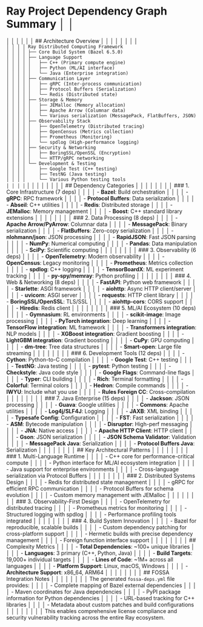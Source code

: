 # Ray Project Dependency Graph Summary                                                                             │ │
│ │                                                                                                                    │ │
│ │ ## Architecture Overview                                                                                           │ │
│ │                                                                                                                    │ │
│ │ ```                                                                                                                │ │
│ │ Ray Distributed Computing Framework                                                                                │ │
│ │ ├── Core Build System (Bazel 6.5.0)                                                                                │ │
│ │ ├── Language Support                                                                                               │ │
│ │ │   ├── C++ (Primary compute engine)                                                                               │ │
│ │ │   ├── Python (ML/AI interface)                                                                                   │ │
│ │ │   └── Java (Enterprise integration)                                                                              │ │
│ │ ├── Communication Layer                                                                                            │ │
│ │ │   ├── gRPC (Inter-process communication)                                                                         │ │
│ │ │   ├── Protocol Buffers (Serialization)                                                                           │ │
│ │ │   └── Redis (Distributed state)                                                                                  │ │
│ │ ├── Storage & Memory                                                                                               │ │
│ │ │   ├── JEMalloc (Memory allocation)                                                                               │ │
│ │ │   ├── Apache Arrow (Columnar data)                                                                               │ │
│ │ │   └── Various serialization (MessagePack, FlatBuffers, JSON)                                                     │ │
│ │ ├── Observability Stack                                                                                            │ │
│ │ │   ├── OpenTelemetry (Distributed tracing)                                                                        │ │
│ │ │   ├── OpenCensus (Metrics collection)                                                                            │ │
│ │ │   ├── Prometheus (Monitoring)                                                                                    │ │
│ │ │   └── spdlog (High-performance logging)                                                                          │ │
│ │ ├── Security & Networking                                                                                          │ │
│ │ │   ├── BoringSSL/OpenSSL (Encryption)                                                                             │ │
│ │ │   └── HTTP/gRPC networking                                                                                       │ │
│ │ └── Development & Testing                                                                                          │ │
│ │     ├── Google Test (C++ testing)                                                                                  │ │
│ │     ├── TestNG (Java testing)                                                                                      │ │
│ │     └── Various Python testing tools                                                                               │ │
│ │ ```                                                                                                                │ │
│ │                                                                                                                    │ │
│ │ ## Dependency Categories                                                                                           │ │
│ │                                                                                                                    │ │
│ │ ### 1. Core Infrastructure (7 deps)                                                                                │ │
│ │ - **Bazel**: Build orchestration                                                                                   │ │
│ │ - **gRPC**: RPC framework                                                                                          │ │
│ │ - **Protocol Buffers**: Data serialization                                                                         │ │
│ │ - **Abseil**: C++ utilities                                                                                        │ │
│ │ - **Redis**: Distributed storage                                                                                   │ │
│ │ - **JEMalloc**: Memory management                                                                                  │ │
│ │ - **Boost**: C++ standard library extensions                                                                       │ │
│ │                                                                                                                    │ │
│ │ ### 2. Data Processing (8 deps)                                                                                    │ │
│ │ - **Apache Arrow/PyArrow**: Columnar data                                                                          │ │
│ │ - **MessagePack**: Binary serialization                                                                            │ │
│ │ - **FlatBuffers**: Zero-copy serialization                                                                         │ │
│ │ - **nlohmann/json**: JSON processing                                                                               │ │
│ │ - **RapidJSON**: Fast JSON parsing                                                                                 │ │
│ │ - **NumPy**: Numerical computing                                                                                   │ │
│ │ - **Pandas**: Data manipulation                                                                                    │ │
│ │ - **SciPy**: Scientific computing                                                                                  │ │
│ │                                                                                                                    │ │
│ │ ### 3. Observability (6 deps)                                                                                      │ │
│ │ - **OpenTelemetry**: Modern observability                                                                          │ │
│ │ - **OpenCensus**: Legacy monitoring                                                                                │ │
│ │ - **Prometheus**: Metrics collection                                                                               │ │
│ │ - **spdlog**: C++ logging                                                                                          │ │
│ │ - **TensorBoardX**: ML experiment tracking                                                                         │ │
│ │ - **py-spy/memray**: Python profiling                                                                              │ │
│ │                                                                                                                    │ │
│ │ ### 4. Web & Networking (8 deps)                                                                                   │ │
│ │ - **FastAPI**: Python web framework                                                                                │ │
│ │ - **Starlette**: ASGI framework                                                                                    │ │
│ │ - **aiohttp**: Async HTTP client/server                                                                            │ │
│ │ - **uvicorn**: ASGI server                                                                                         │ │
│ │ - **requests**: HTTP client library                                                                                │ │
│ │ - **BoringSSL/OpenSSL**: TLS/SSL                                                                                   │ │
│ │ - **aiohttp-cors**: CORS support                                                                                   │ │
│ │ - **Hiredis**: Redis client                                                                                        │ │
│ │                                                                                                                    │ │
│ │ ### 5. ML/AI Ecosystem (10 deps)                                                                                   │ │
│ │ - **Gymnasium**: RL environments                                                                                   │ │
│ │ - **scikit-image**: Image processing                                                                               │ │
│ │ - **PyTorch integration**: Deep learning                                                                           │ │
│ │ - **TensorFlow integration**: ML framework                                                                         │ │
│ │ - **Transformers integration**: NLP models                                                                         │ │
│ │ - **XGBoost integration**: Gradient boosting                                                                       │ │
│ │ - **LightGBM integration**: Gradient boosting                                                                      │ │
│ │ - **CuPy**: GPU computing                                                                                          │ │
│ │ - **dm-tree**: Tree data structures                                                                                │ │
│ │ - **Smart-open**: Large file streaming                                                                             │ │
│ │                                                                                                                    │ │
│ │ ### 6. Development Tools (12 deps)                                                                                 │ │
│ │ - **Cython**: Python-to-C compilation                                                                              │ │
│ │ - **Google Test**: C++ testing                                                                                     │ │
│ │ - **TestNG**: Java testing                                                                                         │ │
│ │ - **pytest**: Python testing                                                                                       │ │
│ │ - **Checkstyle**: Java code style                                                                                  │ │
│ │ - **Google Flags**: Command-line flags                                                                             │ │
│ │ - **Typer**: CLI building                                                                                          │ │
│ │ - **Rich**: Terminal formatting                                                                                    │ │
│ │ - **Colorful**: Terminal colors                                                                                    │ │
│ │ - **Hedron**: Compile commands                                                                                     │ │
│ │ - **IWYU**: Include what you use                                                                                   │ │
│ │ - **Rules Foreign CC**: Cross-compilation                                                                          │ │
│ │                                                                                                                    │ │
│ │ ### 7. Java Enterprise (15 deps)                                                                                   │ │
│ │ - **Jackson**: JSON processing                                                                                     │ │
│ │ - **Guava**: Google utilities                                                                                      │ │
│ │ - **Commons**: Apache utilities                                                                                    │ │
│ │ - **Log4j/SLF4J**: Logging                                                                                         │ │
│ │ - **JAXB**: XML binding                                                                                            │ │
│ │ - **Typesafe Config**: Configuration                                                                               │ │
│ │ - **FST**: Fast serialization                                                                                      │ │
│ │ - **ASM**: Bytecode manipulation                                                                                   │ │
│ │ - **Disruptor**: High-perf messaging                                                                               │ │
│ │ - **JNA**: Native access                                                                                           │ │
│ │ - **Apache HTTP Client**: HTTP client                                                                              │ │
│ │ - **Gson**: JSON serialization                                                                                     │ │
│ │ - **JSON Schema Validator**: Validation                                                                            │ │
│ │ - **MessagePack Java**: Serialization                                                                              │ │
│ │ - **Protocol Buffers Java**: Serialization                                                                         │ │
│ │                                                                                                                    │ │
│ │ ## Key Architectural Patterns                                                                                      │ │
│ │                                                                                                                    │ │
│ │ ### 1. Multi-Language Runtime                                                                                      │ │
│ │ - C++ core for performance-critical compute                                                                        │ │
│ │ - Python interface for ML/AI ecosystem integration                                                                 │ │
│ │ - Java support for enterprise environments                                                                         │ │
│ │ - Cross-language serialization via Protocol Buffers                                                                │ │
│ │                                                                                                                    │ │
│ │ ### 2. Distributed Systems Design                                                                                  │ │
│ │ - Redis for distributed state management                                                                           │ │
│ │ - gRPC for efficient RPC communication                                                                             │ │
│ │ - Protocol Buffers for schema evolution                                                                            │ │
│ │ - Custom memory management with JEMalloc                                                                           │ │
│ │                                                                                                                    │ │
│ │ ### 3. Observability-First Design                                                                                  │ │
│ │ - OpenTelemetry for distributed tracing                                                                            │ │
│ │ - Prometheus metrics for monitoring                                                                                │ │
│ │ - Structured logging with spdlog                                                                                   │ │
│ │ - Performance profiling tools integrated                                                                           │ │
│ │                                                                                                                    │ │
│ │ ### 4. Build System Innovation                                                                                     │ │
│ │ - Bazel for reproducible, scalable builds                                                                          │ │
│ │ - Custom dependency patching for cross-platform support                                                            │ │
│ │ - Hermetic builds with precise dependency management                                                               │ │
│ │ - Foreign function interface support                                                                               │ │
│ │                                                                                                                    │ │
│ │ ## Complexity Metrics                                                                                              │ │
│ │ - **Total Dependencies**: ~100+ unique libraries                                                                   │ │
│ │ - **Languages**: 3 primary (C++, Python, Java)                                                                     │ │
│ │ - **Build Targets**: 19,000+ individual targets                                                                    │ │
│ │ - **Lines of Code**: ~1M+ across all languages                                                                     │ │
│ │ - **Platform Support**: Linux, macOS, Windows                                                                      │ │
│ │ - **Architecture Support**: x86_64, ARM64                                                                          │ │
│ │                                                                                                                    │ │
│ │ ## FOSSA Integration Notes                                                                                         │ │
│ │                                                                                                                    │ │
│ │ The generated `fossa-deps.yml` file provides:                                                                      │ │
│ │ - Complete mapping of Bazel external dependencies                                                                  │ │
│ │ - Maven coordinates for Java dependencies                                                                          │ │
│ │ - PyPI package information for Python dependencies                                                                 │ │
│ │ - URL-based tracking for C++ libraries                                                                             │ │
│ │ - Metadata about custom patches and build configurations                                                           │ │
│ │                                                                                                                    │ │
│ │ This enables comprehensive license compliance and security vulnerability tracking across the entire Ray ecosystem.
